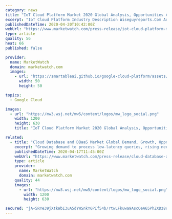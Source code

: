 ```yaml
---
category: news
title: "IoT Cloud Platform Market 2020 Global Analysis, Opportunities And Forecast To 2025"
excerpt: "IoT Cloud Platform Industry Description Wiseguyreports.Com Adds \"IoT Cloud Platform -Market Demand, Growth, Opportunities"
publishedDateTime: 2020-04-20T10:42:00Z
webUrl: "https://www.marketwatch.com/press-release/iot-cloud-platform-market-2020-global-analysis-opportunities-and-forecast-to-2025-2020-04-20"
type: article
quality: 56
heat: 66
published: false

provider:
  name: MarketWatch
  domain: marketwatch.com
  images:
    - url: "https://smartableai.github.io/google-cloud-platform/assets/images/organizations/marketwatch.com-50x50.jpg"
      width: 50
      height: 50

topics:
  - Google Cloud

images:
  - url: "https://mw3.wsj.net/mw5/content/logos/mw_logo_social.png"
    width: 1200
    height: 630
    title: "IoT Cloud Platform Market 2020 Global Analysis, Opportunities And Forecast To 2025"

related:
  - title: "Cloud Database and DBaaS Market Global Demand, Growth, Opportunities, Top Key Players and Forecast to 2026"
    excerpt: "Growing demand to process low-latency queries, rising need for self-driving cloud database, and increasing use of cloud service"
    publishedDateTime: 2020-04-17T11:45:00Z
    webUrl: "https://www.marketwatch.com/press-release/cloud-database-and-dbaas-market-global-demand-growth-opportunities-top-key-players-and-forecast-to-2026-2020-04-17"
    type: article
    provider:
      name: MarketWatch
      domain: marketwatch.com
    quality: 44
    images:
      - url: "https://mw3.wsj.net/mw5/content/logos/mw_logo_social.png"
        width: 1200
        height: 630

secured: "jA+5RYe39jXtkWbI3uA5dYWSnkY6PIf54b/rtwLFkuwa9AscOeA65PhZXDz8rTRzyG6mjPPJU5BmrTqtA3o8TJQdVvVMn6CRt3XTt6KrpHs8aABbmycb649YG5LeCPRgTHbURNhMrUjw0ql/A9nduY8aO/k7I/3J/ueK0pA2xhY2A9B9W3O5IztNNHhjzTAq/pslADMLM5+aWg2UFpbApzyuwJrF8tcHcU67jF+uxdy0kbQ4F1NEnwH5nnlV0FLawtekBoX8obwlZuTfRNxYWmL9oMggLG9GNa3nh+LIwQZo31AjT/NiUWQnDga2Oxp5;ZPQNyVNbgL9RicxxZcaOEA=="
---
```


